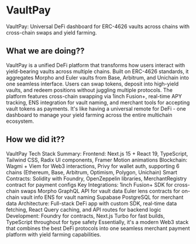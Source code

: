 # VaultPay

VaultPay: Universal DeFi dashboard for ERC-4626 vaults across chains with cross-chain swaps and yield farming.

## What we are doing??
VaultPay is a unified DeFi platform that transforms how users interact with yield-bearing vaults across multiple chains. Built on ERC-4626 standards, it aggregates Morpho and Euler vaults from Base, Arbitrum, and Unichain into one seamless interface. Users can swap tokens, deposit into high-yield vaults, and redeem positions without juggling multiple protocols. The platform features cross-chain swapping via 1inch Fusion+, real-time APY tracking, ENS integration for vault naming, and merchant tools for accepting vault tokens as payments. It's like having a universal remote for DeFi - one dashboard to manage your yield farming across the entire multichain ecosystem.

## How we did it??
VaultPay Tech Stack Summary:
Frontend: Next.js 15 + React 19, TypeScript, Tailwind CSS, Radix UI components, Framer Motion animations
Blockchain: Wagmi + Viem for Web3 interactions, Privy for wallet auth, supporting 6 chains (Ethereum, Base, Arbitrum, Optimism, Polygon, Unichain)
Smart Contracts: Solidity with Foundry, OpenZeppelin libraries, MerchantRegistry contract for payment configs
Key Integrations:
1inch Fusion+ SDK for cross-chain swaps
Morpho GraphQL API for vault data
Euler lens contracts for on-chain vault info
ENS for vault naming
Supabase PostgreSQL for merchant data
Architecture: Full-stack DeFi app with custom SDK, real-time data fetching, React Query caching, and API routes for backend logic
Development: Foundry for contracts, Next.js Turbo for fast builds, TypeScript throughout for type safety
Essentially, it's a modern Web3 stack that combines the best DeFi protocols into one seamless merchant payment platform with yield farming capabilities.


